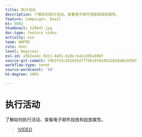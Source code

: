```yaml
---
title: 执行活动
description: 了解如何执行活动、查看电子邮件投放和投放属性。
feature: Campaigns, Email
kt: 5092
thumbnail: 329647.jpg
doc-type: feature video
activity: use
team: WWFRE
role: User
level: Beginner
exl-id: a562ea4c-0d11-4491-b18e-bab1305a508f
source-git-commit: 7d63f43c26182bd7ffb618392463283da0b3d307
workflow-type: tm+mt
source-wordcount: '34'
ht-degree: 100%

---
```


# 执行活动

了解如何执行活动、查看电子邮件投放和投放属性。

>[!VIDEO](https://video.tv.adobe.com/v/329647?quality=12)
